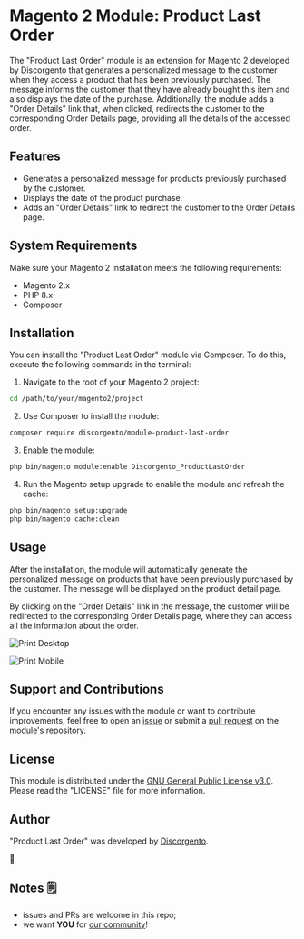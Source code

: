 # Magento 2 Module: Product Last Order

The "Product Last Order" module is an extension for Magento 2 developed by Discorgento that generates a personalized message to the customer when they access a product that has been previously purchased. The message informs the customer that they have already bought this item and also displays the date of the purchase. Additionally, the module adds a "Order Details" link that, when clicked, redirects the customer to the corresponding Order Details page, providing all the details of the accessed order.

## Features

- Generates a personalized message for products previously purchased by the customer.
- Displays the date of the product purchase.
- Adds an "Order Details" link to redirect the customer to the Order Details page.

## System Requirements

Make sure your Magento 2 installation meets the following requirements:

- Magento 2.x
- PHP 8.x
- Composer

## Installation

You can install the "Product Last Order" module via Composer. To do this, execute the following commands in the terminal:

1. Navigate to the root of your Magento 2 project:

```bash
cd /path/to/your/magento2/project
```

2. Use Composer to install the module:

```bash
composer require discorgento/module-product-last-order
```

3. Enable the module:

```bash
php bin/magento module:enable Discorgento_ProductLastOrder
```

4. Run the Magento setup upgrade to enable the module and refresh the cache:

```bash
php bin/magento setup:upgrade
php bin/magento cache:clean
```

## Usage

After the installation, the module will automatically generate the personalized message on products that have been previously purchased by the customer. The message will be displayed on the product detail page.

By clicking on the "Order Details" link in the message, the customer will be redirected to the corresponding Order Details page, where they can access all the information about the order.

![Print Desktop](docs/print-desktop.png)

![Print Mobile](docs/print-mobile.png)

## Support and Contributions

If you encounter any issues with the module or want to contribute improvements, feel free to open an [issue](https://github.com/discorgento/module-product-last-order/issue) or submit a [pull request](https://github.com/discorgento/module-product-last-order/pulls) on the [module's repository](https://github.com/discorgento/module-product-last-order).

## License

This module is distributed under the [GNU General Public License v3.0](https://github.com/discorgento/module-product-last-order/blob/main/LICENSE.txt). Please read the "LICENSE" file for more information.

## Author

"Product Last Order" was developed by [Discorgento](https://www.discorgento.com).

🐓

## Notes 🗒
 - issues and PRs are welcome in this repo;
 - we want **YOU** for [our community](https://discorgento.com/discord)!
